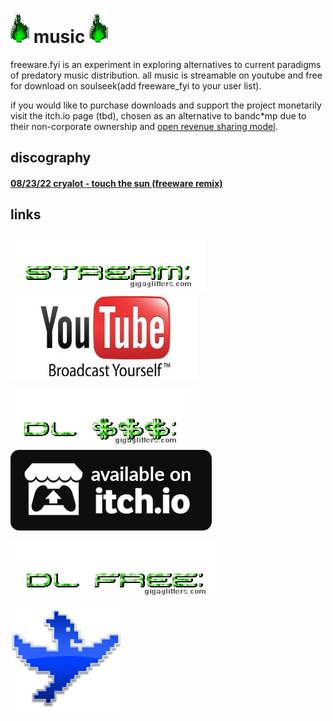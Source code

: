 # ![green_flame](../media/green_flame.gif) music ![green_flame](../media/green_flame.gif)

freeware.fyi is an experiment in exploring alternatives to current paradigms of predatory music distribution. all music is streamable on youtube and free for download on soulseek(add freeware_fyi to your user list). 

if you would like to purchase downloads and support the project monetarily visit the itch.io page (tbd), chosen as an alternative to bandc\*mp due to their non-corporate ownership and [open revenue sharing model](https://itchio.tumblr.com/post/112709605589/introducing-open-revenue-sharing).

## discography

#### [08/23/22 cryalot - touch the sun (freeware remix)](https://www.youtube.com/watch?v=IqDszuIYn88)

## links

![stream](../media/music_stream.gif) [![youtube](../media/youtube.jpg)](https://www.youtube.com/@freeware_fyi)

![download $$$](../media/music_dl_money.gif) ![itch.io](../media/itchio.png)

![download free](../media/music_dl_free.gif) [![soulseek qt](../media/soulseek.png)](https://www.slsknet.org)